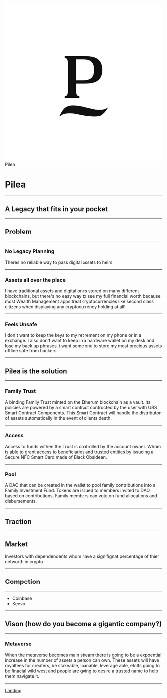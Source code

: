 ![Pilea](/logos/small.png)  Pilea 


# Pilea
---
## A Legacy that fits in your pocket
---
## Problem
---
### No Legacy Planning
Theres no reliable way to pass digital assets to heirs 

---
### Assets all over the place
I have traditional assets and digital ones stored on many different blockchains, but there's no easy way to see my full financial worth because most Wealth Management apps treat cryptocurrencies like second class citizens when displaying any cryptocurrency holding at all!

---
### Feels Unsafe
I don't want to keep the keys to my retirement on my phone or in a exchange. I also don't want to keep in a hardware wallet on my desk and lose my back up phrases. i want some one to store my most precious assets offline safe from hackers. 

---
## Pilea is the solution
---
### Family Trust
A binding Family Trust minted on the Etherum blockchain as a vault. Its policies are powered by a smart contract contructed by the user with UBS Smart Contract Components. This Smart Contract will handle the distributon of assets automatically in the event of clients death.

---
### Access 
Access to funds withen the Trust is controlled by the account owner. Whom is able to grant access to beneficiaries and trusted entities by issueing a Secure NFC Smart Card made of Black Obsidean.
___
### Pool 
A DAO that can be created in the wallet to pool family contributions into a Family Investment Fund. Tokens are issued to members invited to DAO based on contributions. Family members can vote on fund allocations and disbursements. 

---
## Traction 
---
## Market
Investors with dependendents whom have a signifignat percentage of thier networth in crypto

---
## Competion
---
- Coinbase 
- Keevo
---
## Vison (how do you become a gigantic company?)
---
### Metaverse
When the metaverse becomes main stream there is going to be a expoential increase in the number of assets a person can own. These assets will have royaltees for creaters, be stakeable, loanable, leverage able, etcIts going to be finacial wild west and people are going to desire a trusted name to help them navigate it. 

---

[Landing](https://pilea.webflow.io/)